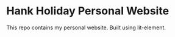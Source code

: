 # Hank Holiday Personal Website #

This repo contains my personal website. Built using lit-element.
